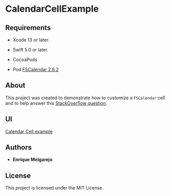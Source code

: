 # CalendarCellExample

## Requirements
- Xcode 13 or later.

- Swift 5.0 or later.

- CocoaPods

- Pod [FSCalendar 2.8.2](https://cocoapods.org/pods/FSCalendar)

## About
This project was created to demonstrate how to customize a `FSCalendar` cell and to help answer this [StackOverflow question](https://stackoverflow.com/questions/58424445/how-to-customise-cell-in-fscalendar).

## UI
[Calendar Cell example](/Screenshots/CalendarCellExample.png)

## Authors
* **Enrique Melgarejo**

## License
This project is licensed under the MIT License.

